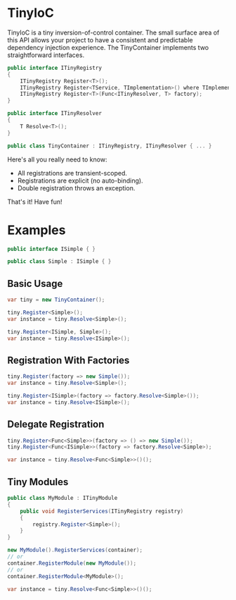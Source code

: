 # TinyIoC
TinyIoC is a tiny inversion-of-control container.
The small surface area of this API allows your project to have a consistent and predictable dependency injection experience.
The TinyContainer implements two straightforward interfaces.
```c#
public interface ITinyRegistry
{
    ITinyRegistry Register<T>();
    ITinyRegistry Register<TService, TImplementation>() where TImplementation : TService;
    ITinyRegistry Register<T>(Func<ITinyResolver, T> factory);
}

public interface ITinyResolver
{
    T Resolve<T>();
}

public class TinyContainer : ITinyRegistry, ITinyResolver { ... }
```
Here's all you really need to know:
- All registrations are transient-scoped.
- Registrations are explicit (no auto-binding).
- Double registration throws an exception.

That's it! Have fun!
# Examples
```c#
public interface ISimple { }

public class Simple : ISimple { }
```
## Basic Usage
```c#
var tiny = new TinyContainer();

tiny.Register<Simple>();
var instance = tiny.Resolve<Simple>();

tiny.Register<ISimple, Simple>();
var instance = tiny.Resolve<ISimple>();
```
## Registration With Factories
```c#
tiny.Register(factory => new Simple());
var instance = tiny.Resolve<Simple>();

tiny.Register<ISimple>(factory => factory.Resolve<Simple>());
var instance = tiny.Resolve<ISimple>();
```
## Delegate Registration
```c#
tiny.Register<Func<Simple>>(factory => () => new Simple());
tiny.Register<Func<ISimple>>(factory => factory.Resolve<Simple>);

var instance = tiny.Resolve<Func<Simple>>()();
```
## Tiny Modules
```c#
public class MyModule : ITinyModule
{
    public void RegisterServices(ITinyRegistry registry)
    {
        registry.Register<Simple>();
    }
}
```
```c#
new MyModule().RegisterServices(container);
// or
container.RegisterModule(new MyModule());
// or
container.RegisterModule<MyModule>();

var instance = tiny.Resolve<Func<Simple>>()();
```